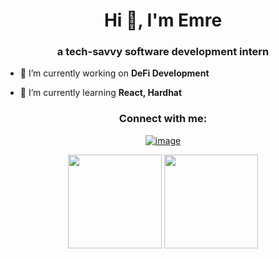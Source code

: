 <h1 align="center">Hi 👋, I'm Emre</h1>
<h3 align="center">a tech-savvy software development intern</h3>

- 🔭 I’m currently working on **DeFi Development**

- 🌱 I’m currently learning **React, Hardhat**

<h3 align="center">Connect with me:</h3>
<div align="center">

[![image](https://img.shields.io/badge/LinkedIn-0077B5?style=for-the-badge&logo=linkedin&logoColor=white)](https://www.linkedin.com/in/emrecebeci/)
  
</div>


<p align= "center">
  <img height= "150" src="https://github-readme-stats.vercel.app/api?username=ECebeci&theme=react&show_icons=true&include_all_commits=true" />
  <img height= "150" src="https://github-readme-stats.vercel.app/api/top-langs/?username=ECebeci&theme=react&layout=compact" />
</p>
